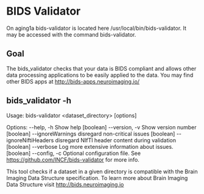 # BIDS Validator

On aging1a bids-validator is located here /usr/local/bin/bids-validator.
It may be accessed with the command bids-validator.

## Goal

The bids_validator checks that your data is BIDS compliant and allows
other data processing applications to be easily applied to the data. You
may find other BIDS apps at http://bids-apps.neuroimaging.io/



## bids_validator -h

Usage: bids-validator <dataset_directory> [options]

Options:
  --help, -h            Show help                                      [boolean]
  --version, -v         Show version number                            [boolean]
  --ignoreWarnings      disregard non-critical issues                  [boolean]
  --ignoreNiftiHeaders  disregard NIfTI header content during validation
                                                                       [boolean]
  --verbose             Log more extensive information about issues.   [boolean]
  --config, -c          Optional configuration file. See
                        https://github.com/INCF/bids-validator for more info.

This tool checks if a dataset in a given directory is compatible with the Brain
Imaging Data Structure specification. To learn more about Brain Imaging Data
Structure visit http://bids.neuroimaging.io